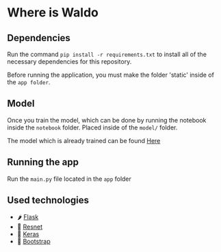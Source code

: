 # Where is Waldo

## Dependencies

Run the command `pip install -r requirements.txt` to install all of the necessary dependencies for this repository.

Before running the application, you must make the folder 'static' inside of the `app folder`.

## Model

Once you train the model, which can be done by running the notebook inside the `notebook` folder.
Placed inside of the `model/` folder.

The model which is already trained can be found [Here](https://thomasmore365-my.sharepoint.com/:u:/g/personal/r0793266_student_thomasmore_be/EfHRyIDfv-pOqffLnfoEHgUBa-S9ZYFgUcuPXKew5FfHDw?e=QJKIGS)

## Running the app

Run the `main.py` file located in the `app` folder

## Used technologies
- 🌶️ [Flask](https://flask.palletsprojects.com/en/1.1.x/)
- 🧠 [Resnet](https://keras.io/api/applications/resnet/)
- 📙 [Keras](https://keras.io/)
- 🎨 [Bootstrap](https://getbootstrap.com/)
